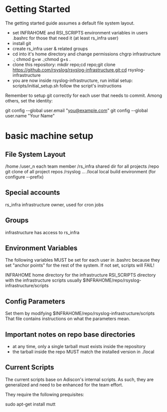 Getting Started
===============
The getting started guide assumes a default file system layout.

* set INFRAHOME and RSI_SCRIPTS environment variables in 
  users .bashrc for those that need it (at least rs_infra user)
* install git
* create rs_infra user & related groups
* cd into it's home directory and change permissions
  chgrp infrastructure .; chmod g+w .;chmod g+s .
* clone this repository:
  mkdir repo;cd repo;git clone https://github.com/rsyslog/rsyslog-infrastructure.git;cd rsyslog-infrastructure
* you are now inside rsyslog-infrastructure, run initial setup:
  scripts/initial_setup.sh
  follow the script's instructions

Remember to setup git correctly for each user that needs to commit.
Among others, set the identity:

  git config --global user.email "you@example.com"
  git config --global user.name "Your Name"

basic machine setup
===================

File System Layout
------------------
/home
  /user_n        each team member
  /rs_infra      shared dir for all projects
    /repo        git clone of all project repos
       /rsyslog 
       ...
    /local       local build environment (for configure --prefix)

Special accounts
----------------
rs_infra        infrastructure owner, used for cron jobs


Groups
------
infrastructure  has access to rs_infra

Environment Variables
---------------------
The following variables MUST be set for each user in .bashrc because
they set "anchor points" for the rest of the system. If not set,
scripts will FAIL!

INFRAHOME       home directory for the infrastructure
RSI_SCRIPTS     directory with the infrastructure scripts
                usually $INFRAHOME/repo/rsyslog-infrastructure/scripts

Config Parameters
-----------------
Set them by modifying $INFRAHOME/repo/rsyslog-infrastructure/scripts
That file contains instructions on what the parameters mean.

Important notes on repo base directories
---------------------------------------
* at any time, only a single tarball must exists inside the repository
* the tarball inside the repo MUST match the installed version in 
  ./local

Current Scripts
---------------
The current scripts base on Adiscon's internal scripts. As such, they
are generalized and need to be enhanced for the team effort.

They require the following prequisites:

sudo apt-get install mutt
